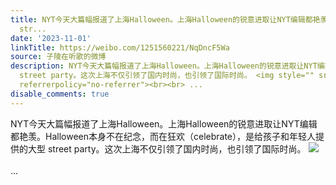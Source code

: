 ```yaml
---
title: NYT今天大篇幅报道了上海Halloween。上海Halloween的锐意进取让NYT编辑都艳羡。Halloween本身不在纪念，而在狂欢（celebrate），是给孩子和年轻人提供的大型
  str...
date: '2023-11-01'
linkTitle: https://weibo.com/1251560221/NqDncF5Wa
source: 子陵在听歌的微博
description: NYT今天大篇幅报道了上海Halloween。上海Halloween的锐意进取让NYT编辑都艳羡。Halloween本身不在纪念，而在狂欢（celebrate），是给孩子和年轻人提供的大型
  street party。这次上海不仅引领了国内时尚，也引领了国际时尚。 <img style="" src="https://tvax2.sinaimg.cn/large/4a994b1dgy1hjg8pa5lo8j20zu1gfqn5.jpg"
  referrerpolicy="no-referrer"><br><br> ...
disable_comments: true
---
```

NYT今天大篇幅报道了上海Halloween。上海Halloween的锐意进取让NYT编辑都艳羡。Halloween本身不在纪念，而在狂欢（celebrate），是给孩子和年轻人提供的大型 street party。这次上海不仅引领了国内时尚，也引领了国际时尚。 <img style="" src="https://tvax2.sinaimg.cn/large/4a994b1dgy1hjg8pa5lo8j20zu1gfqn5.jpg" referrerpolicy="no-referrer"><br><br> ...